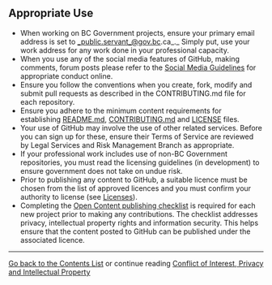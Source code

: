 ## Appropriate Use

- When working on BC Government projects, ensure your primary email address is set to _public.servant_@gov.bc.ca_._ Simply put, use your work address for any work done in your professional capacity.
- When you use any of the social media features of GitHub, making comments, forum posts please refer to the [Social Media Guidelines](http://www.gov.bc.ca/citz/citizens_engagement/some_guidelines_master.pdf) for appropriate conduct online.
- Ensure you follow the conventions when you create, fork, modify and submit pull requests as described in the CONTRIBUTING.md file for each repository. 
- Ensure you adhere to the minimum content requirements for establishing [README.md](../BC-Gov-Org-HowTo/SAMPLE-README.md), [CONTRIBUTING.md](../BC-Gov-Org-HowTo/SAMPLE-CONTRIBUTING.md) and [LICENSE](../BC-Gov-Org-HowTo/using-licenses.md) files.
- Your use of GitHub may involve the use of other related services. Before you can sign up for these, ensure their Terms of Service are reviewed by Legal Services and Risk Management Branch as appropriate.
- If your professional work includes use of non-BC Government repositories, you must read the licensing guidelines (in development) to ensure government does not take on undue risk.
- Prior to publishing any content to GitHub, a suitable licence must be chosen from the list of approved licences and you must confirm your authority to license (see [Licenses](Licenses.md)).
- Completing the [Open Content publishing checklist](Content-Approval-Checklist.md) is required for each new project prior to making any contributions. The checklist addresses privacy, intellectual property rights and information security. This helps ensure that the content posted to GitHub can be published under the associated licence.

----------

[Go back to the Contents List](README.md) or continue reading [Conflict of Interest, Privacy and Intellectual Property](COI-Priv-IP.md)

